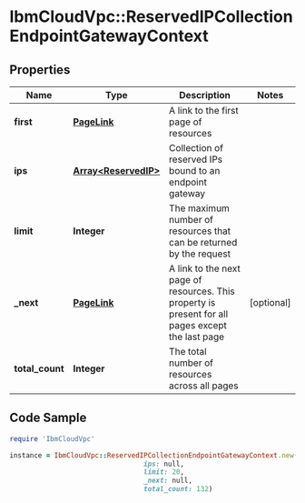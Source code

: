 # IbmCloudVpc::ReservedIPCollectionEndpointGatewayContext

## Properties

Name | Type | Description | Notes
------------ | ------------- | ------------- | -------------
**first** | [**PageLink**](PageLink.md) | A link to the first page of resources | 
**ips** | [**Array&lt;ReservedIP&gt;**](ReservedIP.md) | Collection of reserved IPs bound to an endpoint gateway | 
**limit** | **Integer** | The maximum number of resources that can be returned by the request | 
**_next** | [**PageLink**](PageLink.md) | A link to the next page of resources. This property is present for all pages except the last page | [optional] 
**total_count** | **Integer** | The total number of resources across all pages | 

## Code Sample

```ruby
require 'IbmCloudVpc'

instance = IbmCloudVpc::ReservedIPCollectionEndpointGatewayContext.new(first: null,
                                 ips: null,
                                 limit: 20,
                                 _next: null,
                                 total_count: 132)
```


